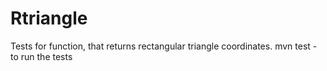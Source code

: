 # Rtriangle
Tests for function, that returns rectangular triangle coordinates.
mvn test - to run the tests
